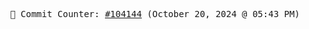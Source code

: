 <p align="center">
    <samp>
        📮 Commit Counter: <a href="https://github.com/Javascript-void0/Javascript-void0/commits/main">#104144</a> (October 20, 2024 @ 05:43 PM)
    </samp>
</p>